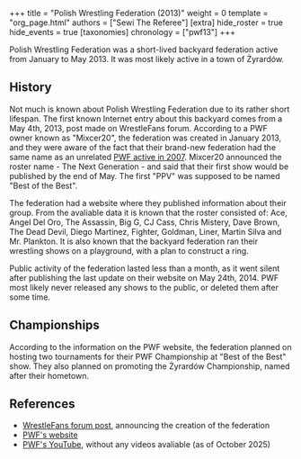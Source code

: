 +++
title = "Polish Wrestling Federation (2013)"
weight = 0
template = "org_page.html"
authors = ["Sewi The Referee"]
[extra]
hide_roster = true
hide_events = true
[taxonomies]
chronology = ["pwf13"]
+++

Polish Wrestling Federation was a short-lived backyard federation active from January to May 2013. It was most likely active in a town of Żyrardów.

## History

Not much is known about Polish Wrestling Federation due to its rather short lifespan. The first known Internet entry about this backyard comes from a May 4th, 2013, post made on WrestleFans forum. According to a PWF owner known as "Mixcer20", the federation was created in January 2013, and they were aware of the fact that their brand-new federation had the same name as an unrelated [PWF active in 2007](@/o/pwf07.md). Mixcer20 announced the roster name - The Next Generation - and said that their first show would be published by the end of May. The first "PPV" was supposed to be named "Best of the Best". 

The federation had a website where they published information about their group. From the avaliable data it is known that the roster consisted of: Ace, Angel Del Oro, The Assassin, Big G, CJ Cass, Chris Mistery, Dave Brown, The Dead Devil, Diego Martinez, Fighter, Goldman, Liner, Martin Silva and Mr. Plankton. It is also known that the backyard federation ran their wrestling shows on a playground, with a plan to construct a ring.

Public activity of the federation lasted less than a month, as it went silent after publishing the last update on their website on May 24th, 2014. PWF most likely never released any shows to the public, or deleted them after some time.

## Championships

According to the information on the PWF website, the federation planned on hosting two tournaments for their PWF Championship at "Best of the Best" show. They also planned on promoting the Żyrardów Championship, named after their hometown.

## References

* [WrestleFans forum post](https://wrestlefans.pl/forum/viewtopic.php?f=59&t=35583), announcing the creation of the federation
* [PWF's website](https://polishwrestling.weebly.com/index.html)
* [PWF's YouTube](https://www.youtube.com/user/OfficialPwf), without any videos avaliable (as of October 2025)
